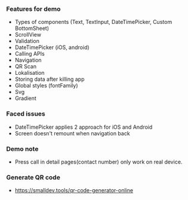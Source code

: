 ### Features for demo

- Types of components (Text, TextInput, DateTimePicker, Custom BottomSheet)
- ScrollView
- Validation
- DateTimePicker (iOS, android)
- Calling APIs
- Navigation
- QR Scan
- Lokalisation
- Storing data after killing app
- Global styles (fontFamily)
- Svg
- Gradient

### Faced issues

- DateTimePicker applies 2 approach for iOS and Android
- Screen doesn't remount when navigation back

### Demo note

- Press call in detail pages(contact number) only work on real device.

### Generate QR code

- https://smalldev.tools/qr-code-generator-online
